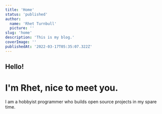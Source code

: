 ```yaml
---
title: 'Home'
status: 'published'
author:
  name: 'Rhet Turnbull'
  picture: ''
slug: 'home'
description: 'This is my blog.'
coverImage: ''
publishedAt: '2022-03-17T05:35:07.322Z'
---
```


## Hello!

# I'm Rhet, nice to meet you.

I am a hobbyist programmer who builds open source projects in my spare time.

